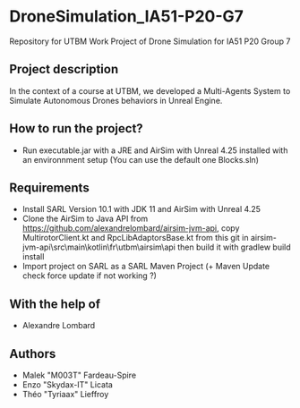 # DroneSimulation_IA51-P20-G7
Repository for UTBM Work Project of Drone Simulation for IA51 P20 Group 7

## Project description
In the context of a course at UTBM, we developed a Multi-Agents System to Simulate Autonomous Drones behaviors in Unreal Engine.

## How to run the project?
- Run executable.jar with a JRE and AirSim with Unreal 4.25 installed with an environnment setup (You can use the default one Blocks.sln)

## Requirements
- Install SARL Version 10.1 with JDK 11 and AirSim with Unreal 4.25
- Clone the AirSim to Java API from https://github.com/alexandrelombard/airsim-jvm-api, copy MultirotorClient.kt and RpcLibAdaptorsBase.kt from this git in airsim-jvm-api\src\main\kotlin\fr\utbm\airsim\api then build it with gradlew build install
- Import project on SARL as a SARL Maven Project (+ Maven Update check force update if not working ?)

## With the help of
- Alexandre Lombard

## Authors 
- Malek "M003T" Fardeau-Spire
- Enzo "Skydax-IT" Licata
- Théo "Tyriaax" Lieffroy

